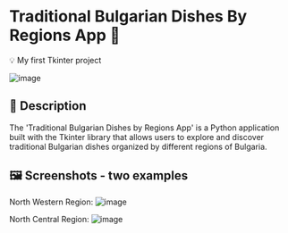 # Traditional Bulgarian Dishes By Regions App 🥘
💡 My first Tkinter project

![image](https://github.com/rayapetkova/traditional-Bulgarian-dishes-by-regions-app/assets/122923696/7fab2c36-da1b-40e4-a2f9-e28a042f3596)


## 📖 Description

The 'Traditional Bulgarian Dishes by Regions App' is a Python application built with the Tkinter library that allows users to explore and discover traditional Bulgarian dishes organized by different regions of Bulgaria.

## 🖼️ Screenshots - two examples

North Western Region:
![image](https://github.com/rayapetkova/traditional-Bulgarian-dishes-by-regions-app/assets/122923696/560d358a-6ffb-45e3-9f03-c75269494749)

North Central Region:
![image](https://github.com/rayapetkova/traditional-Bulgarian-dishes-by-regions-app/assets/122923696/295f054a-77d9-4c95-b5e1-1e439ba474b5)
